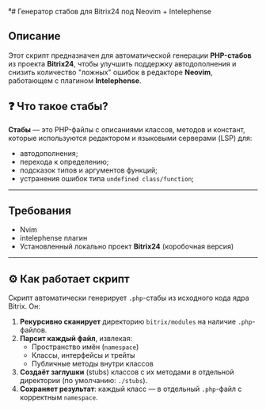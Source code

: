 ⁸# Генератор стабов для Bitrix24 под Neovim + Intelephense

## Описание

Этот скрипт предназначен для автоматической генерации **PHP-стабов** из проекта **Bitrix24**, чтобы улучшить поддержку автодополнения и снизить количество "ложных" ошибок в редакторе **Neovim**, работающем с плагином **Intelephense**.

## ❓ Что такое стабы?

**Стабы** — это PHP-файлы с описаниями классов, методов и констант, которые используются редактором и языковыми серверами (LSP) для:

- автодополнения;
- перехода к определению;
- подсказок типов и аргументов функций;
- устранения ошибок типа `undefined class/function`;

---

## Требования

- Nvim
- intelephense плагин
- Установленный локально проект **Bitrix24** (коробочная версия)

---


## ⚙️ Как работает скрипт

Скрипт автоматически генерирует `.php`-стабы из исходного кода ядра Bitrix. Он:

1. **Рекурсивно сканирует** директорию `bitrix/modules` на наличие `.php`-файлов.
2. **Парсит каждый файл**, извлекая:
   - Пространство имён (`namespace`)
   - Классы, интерфейсы и трейты
   - Публичные методы внутри классов
3. **Создаёт заглушки** (stubs) классов с их методами в отдельной директории (по умолчанию: `./stubs`).
4. **Сохраняет результат**: каждый класс — в отдельный `.php`-файл с корректным `namespace`.

